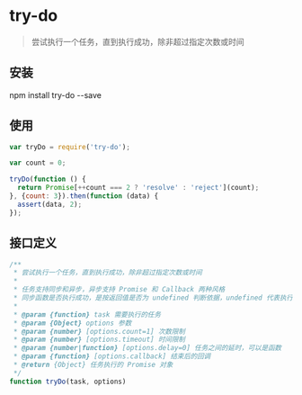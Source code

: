 # try-do

> 尝试执行一个任务，直到执行成功，除非超过指定次数或时间

## 安装

npm install try-do --save

## 使用

```javascript
var tryDo = require('try-do');

var count = 0;

tryDo(function () {
  return Promise[++count === 2 ? 'resolve' : 'reject'](count);
}, {count: 3}).then(function (data) {
  assert(data, 2);
});
```

## 接口定义

```javascript
/**
 * 尝试执行一个任务，直到执行成功，除非超过指定次数或时间
 *
 * 任务支持同步和异步，异步支持 Promise 和 Callback 两种风格
 * 同步函数是否执行成功，是按返回值是否为 undefined 判断依据，undefined 代表执行失败，否则成功。
 *
 * @param {function} task 需要执行的任务
 * @param {Object} options 参数
 * @param {number} [options.count=1] 次数限制
 * @param {number} [options.timeout] 时间限制
 * @param {number|function} [options.delay=0] 任务之间的延时，可以是函数
 * @param {function} [options.callback] 结束后的回调
 * @return {Object} 任务执行的 Promise 对象
 */
function tryDo(task, options)
```
